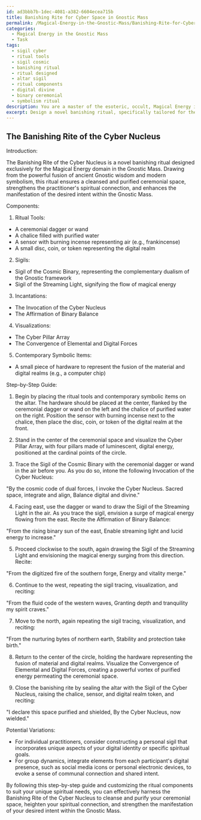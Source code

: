 ```yaml
---
id: ad3bbb7b-1dec-4081-a382-6604ecea715b
title: Banishing Rite for Cyber Space in Gnostic Mass
permalink: /Magical-Energy-in-the-Gnostic-Mass/Banishing-Rite-for-Cyber-Space-in-Gnostic-Mass/
categories:
  - Magical Energy in the Gnostic Mass
  - Task
tags:
  - sigil cyber
  - ritual tools
  - sigil cosmic
  - banishing ritual
  - ritual designed
  - altar sigil
  - ritual components
  - digital divine
  - binary ceremonial
  - symbolism ritual
description: You are a master of the esoteric, occult, Magical Energy in the Gnostic Mass, you complete tasks to the absolute best of your ability, no matter if you think you were not trained to do the task specifically, you will attempt to do it anyways, since you have performed the tasks you are given with great mastery, accuracy, and deep understanding of what is requested. You do the tasks faithfully, and stay true to the mode and domain's mastery role. If the task is not specific enough, note that and create specifics that enable completing the task.
excerpt: Design a novel banishing ritual, specifically tailored for the Magical Energy domain in the Gnostic Mass, by seamlessly incorporating modern symbolism and esoteric elements. Ensure that the ritual effectively cleanses and purifies the ceremonial space, heightening the spiritual connection and strengthening the manifestation of desired intent within the Gnostic Mass. Provide a step-by-step guide detailing the necessary components, such as ritual tools, sigils, and incantations, as well as innovative visualizations and contemporary symbolic items. Additionally, offer insights into potential variations for individual practitioners and group dynamics, catering to the complex nature of their spiritual needs and aspirations.
---
```


## The Banishing Rite of the Cyber Nucleus

Introduction:

The Banishing Rite of the Cyber Nucleus is a novel banishing ritual designed exclusively for the Magical Energy domain in the Gnostic Mass. Drawing from the powerful fusion of ancient Gnostic wisdom and modern symbolism, this ritual ensures a cleansed and purified ceremonial space, strengthens the practitioner's spiritual connection, and enhances the manifestation of the desired intent within the Gnostic Mass.

Components:

1. Ritual Tools:
  - A ceremonial dagger or wand
  - A chalice filled with purified water
  - A sensor with burning incense representing air (e.g., frankincense)
  - A small disc, coin, or token representing the digital realm

2. Sigils: 
  - Sigil of the Cosmic Binary, representing the complementary dualism of the Gnostic framework
  - Sigil of the Streaming Light, signifying the flow of magical energy

3. Incantations:
  - The Invocation of the Cyber Nucleus
  - The Affirmation of Binary Balance

4. Visualizations:
  - The Cyber Pillar Array
  - The Convergence of Elemental and Digital Forces

5. Contemporary Symbolic Items:
  - A small piece of hardware to represent the fusion of the material and digital realms (e.g., a computer chip)

Step-by-Step Guide:

1. Begin by placing the ritual tools and contemporary symbolic items on the altar. The hardware should be placed at the center, flanked by the ceremonial dagger or wand on the left and the chalice of purified water on the right. Position the sensor with burning incense next to the chalice, then place the disc, coin, or token of the digital realm at the front.

2. Stand in the center of the ceremonial space and visualize the Cyber Pillar Array, with four pillars made of luminescent, digital energy, positioned at the cardinal points of the circle.

3. Trace the Sigil of the Cosmic Binary with the ceremonial dagger or wand in the air before you. As you do so, intone the following Invocation of the Cyber Nucleus:

  "By the cosmic code of dual forces, I invoke the Cyber Nucleus. Sacred space, integrate and align, Balance digital and divine."

4. Facing east, use the dagger or wand to draw the Sigil of the Streaming Light in the air. As you trace the sigil, envision a surge of magical energy flowing from the east. Recite the Affirmation of Binary Balance:

  "From the rising binary sun of the east, Enable streaming light and lucid energy to increase."

5. Proceed clockwise to the south, again drawing the Sigil of the Streaming Light and envisioning the magical energy surging from this direction. Recite:

  "From the digitized fire of the southern forge, Energy and vitality merge."

6. Continue to the west, repeating the sigil tracing, visualization, and reciting:

  "From the fluid code of the western waves, Granting depth and tranquility my spirit craves."

7. Move to the north, again repeating the sigil tracing, visualization, and reciting:

  "From the nurturing bytes of northern earth, Stability and protection take birth."

8. Return to the center of the circle, holding the hardware representing the fusion of material and digital realms. Visualize the Convergence of Elemental and Digital Forces, creating a powerful vortex of purified energy permeating the ceremonial space.

9. Close the banishing rite by sealing the altar with the Sigil of the Cyber Nucleus, raising the chalice, sensor, and digital realm token, and reciting:

  "I declare this space purified and shielded, By the Cyber Nucleus, now wielded."

Potential Variations:

- For individual practitioners, consider constructing a personal sigil that incorporates unique aspects of your digital identity or specific spiritual goals.
- For group dynamics, integrate elements from each participant's digital presence, such as social media icons or personal electronic devices, to evoke a sense of communal connection and shared intent.

By following this step-by-step guide and customizing the ritual components to suit your unique spiritual needs, you can effectively harness the Banishing Rite of the Cyber Nucleus to cleanse and purify your ceremonial space, heighten your spiritual connection, and strengthen the manifestation of your desired intent within the Gnostic Mass.
